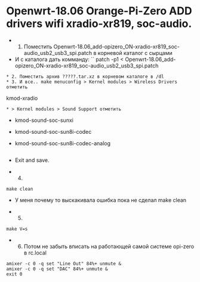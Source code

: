 # Openwrt-18.06 Orange-Pi-Zero ADD drivers wifi xradio-xr819, soc-audio.

* 1. Поместить Openwrt-18.06_add-opizero_ON-xradio-xr819_soc-audio_usb2_usb3_spi.patch в корневой каталог с сырцами
* И с каталога дать комманду:
``
patch -p1 < Openwrt-18.06_add-opizero_ON-xradio-xr819_soc-audio_usb2_usb3_spi.patch
```
* 2. Поместить архив ?????.tar.xz в корневом каталоге в /dl
* 3. И все.. make menuconfig > Kernel modules > Wireless Drivers отметить
```
<m> kmod-xradio
  ```
* > Kernel modules > Sound Support отметить
  ```
* <m> kmod-sound-soc-sunxi
* <m> kmod-sound-soc-sun8i-codec
* <m> kmod-sound-soc-sun8i-codec-analog
  ```
* Exit and save.

* 4.
```
make clean
```
* У меня почему то выскакивала ошибка пока не сделал make clean

* 5.
```
make V=s
```

* 6. Потом не забыть вписать на работающей самой системе opi-zero в rc.local
```
amixer -c 0 -q set "Line Out" 84%+ unmute &
amixer -c 0 -q set "DAC" 84%+ unmute &
exit 0
```

